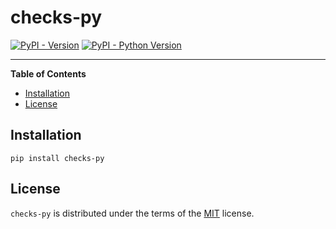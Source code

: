 # checks-py

[![PyPI - Version](https://img.shields.io/pypi/v/checks-py.svg)](https://pypi.org/project/checks-py)
[![PyPI - Python Version](https://img.shields.io/pypi/pyversions/checks-py.svg)](https://pypi.org/project/checks-py)

-----

**Table of Contents**

- [Installation](#installation)
- [License](#license)

## Installation

```console
pip install checks-py
```

## License

`checks-py` is distributed under the terms of the [MIT](https://spdx.org/licenses/MIT.html) license.
